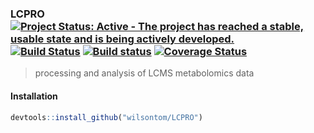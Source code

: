 ### LCPRO  [![Project Status: Active - The project has reached a stable, usable state and is being actively developed.](http://www.repostatus.org/badges/0.1.0/active.svg)](http://www.repostatus.org/#active) [![Build Status](https://travis-ci.org/wilsontom/LCPRO.svg)](https://travis-ci.org/wilsontom/LCPRO) [![Build status](https://ci.appveyor.com/api/projects/status/490edqjodu6rorjx/branch/master?svg=true)](https://ci.appveyor.com/project/wilsontom/lcpro-efqax/branch/master) [![Coverage Status](https://coveralls.io/repos/wilsontom/LCPRO/badge.svg?branch=master&service=github)](https://coveralls.io/github/wilsontom/LCPRO?branch=master)

> processing and analysis of LCMS metabolomics data

#### Installation
```R
devtools::install_github("wilsontom/LCPRO")
```
